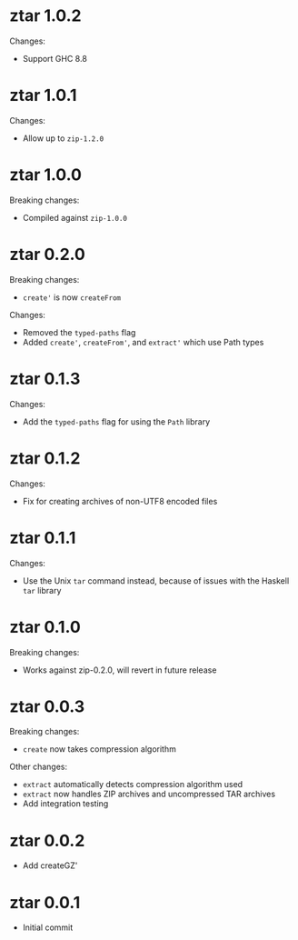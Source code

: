 # ztar 1.0.2

Changes:
* Support GHC 8.8

# ztar 1.0.1

Changes:
* Allow up to `zip-1.2.0`

# ztar 1.0.0

Breaking changes:
* Compiled against `zip-1.0.0`

# ztar 0.2.0

Breaking changes:
* `create'` is now `createFrom`

Changes:
* Removed the `typed-paths` flag
* Added `create'`, `createFrom'`, and `extract'` which use Path types

# ztar 0.1.3

Changes:
* Add the `typed-paths` flag for using the `Path` library

# ztar 0.1.2

Changes:
* Fix for creating archives of non-UTF8 encoded files

# ztar 0.1.1

Changes:
* Use the Unix `tar` command instead, because of issues with the Haskell `tar` library

# ztar 0.1.0

Breaking changes:
* Works against zip-0.2.0, will revert in future release

# ztar 0.0.3

Breaking changes:
* `create` now takes compression algorithm

Other changes:
* `extract` automatically detects compression algorithm used
* `extract` now handles ZIP archives and uncompressed TAR archives
* Add integration testing

# ztar 0.0.2

* Add createGZ'

# ztar 0.0.1

* Initial commit
